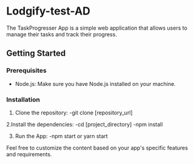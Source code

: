 # Lodgify-test-AD

The TaskProgresser App is a simple web application that allows users to manage their tasks and track their progress.

## Getting Started

### Prerequisites

- Node.js: Make sure you have Node.js installed on your machine.

### Installation

1. Clone the repository:
   -git clone [repository_url]

2.Install the dependencies:
-cd [project_directory]
-npm install

3. Run the App:
   -npm start or yarn start

Feel free to customize the content based on your app's specific features and requirements.
